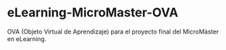 # eLearning-MicroMaster-OVA
OVA (Objeto Virtual de Aprendizaje) para el proyecto final del MicroMáster en eLearning.
